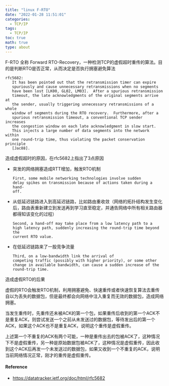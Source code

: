 ```yaml
---
title: "linux F-RTO"
date: "2022-01-28 11:51:01"
categories:
  - TCP/IP
tags:
  - TCP/IP
toc: true
math: true
type: about
---
```


F-RTO 全称 Forward RTO-Recovery，一种检测TCP的虚假超时重传的算法。目的是判断RTO是否正常，从而决定是否执行拥塞避免算法

```
rfc5682:
   It has been pointed out that the retransmission timer can expire
   spuriously and cause unnecessary retransmissions when no segments
   have been lost [LK00, GL02, LM03].  After a spurious retransmission
   timeout, the late acknowledgments of the original segments arrive at
   the sender, usually triggering unnecessary retransmissions of a whole
   window of segments during the RTO recovery.  Furthermore, after a
   spurious retransmission timeout, a conventional TCP sender increases
   the congestion window on each late acknowledgment in slow start.
   This injects a large number of data segments into the network within
   one round-trip time, thus violating the packet conservation principle
   [Jac88].
```

造成虚假超时的原因，在rfc5682上指出了3点原因

- 突发的网络拥塞造成RTT增加，触发RTO机制

  ```
  First, some mobile networking technologies involve sudden
  delay spikes on transmission because of actions taken during a hand-
  off.
  ```

- 从低延迟链路进入到高延迟链路，比如路由重收敛（网络的拓扑结构发生变化后，路由表重新建立到发送再到学习直至稳定，并通告网络中所有相关路由器都得知该变化的过程）

  ```
  Second, a hand-off may take place from a low latency path to a
  high latency path, suddenly increasing the round-trip time beyond the
  current RTO value. 
  ```

- 在低延迟链路来了一股竞争流量

  ```
  Third, on a low-bandwidth link the arrival of
  competing traffic (possibly with higher priority), or some other
  change in available bandwidth, can cause a sudden increase of the
  round-trip time.
  ```

造成虚假RTO的后果

​	虚假的RTO会触发RTO机制，利用拥塞避免、快速重传或者快速恢复算法去重传自以为丢失的数据包，但是最终都会向网络中注入重复而无效的数据包，造成网络拥塞。

当发生重传时，先重传还未被ACK的第一个包，如果重传后收到的第一个ACK不是重复ACK，则尝试发送一个之前从未发送过的数据包，等待发出后的第一个ACK，如果这个ACK也不是重复ACK，说明这个重传是虚假重传。

上述第一个不重复的ACK有两个可能，一种是重传出去的包被ACK了，这种情况下不是虚假重传，另一种是原始数据包被ACK了，这种情况是虚假重传，因此收到这个ACK后再发一个未发送过的数据包，如果又收到一个不重复的ACK，说明当前网络情况正常，刚才的重传是虚假重传。

#### Reference

- https://datatracker.ietf.org/doc/html/rfc5682

